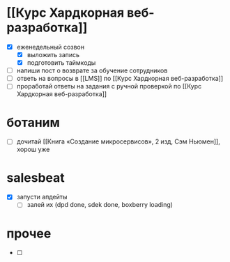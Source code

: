 # [[Курс Хардкорная веб-разработка]]
- [x] еженедельный созвон
	- [x] выложить запись
	- [x]  подготовить таймкоды
- [ ] напиши пост о возврате за обучение сотрудников
- [ ] ответь на вопросы в [[LMS]] по [[Курс Хардкорная веб-разработка]]
- [ ] проработай ответы на задания с ручной проверкой по [[Курс Хардкорная веб-разработка]]
# ботаним
- [ ] дочитай [[Книга «Создание микросервисов», 2 изд, Сэм Ньюмен]], хорош уже
# salesbeat
- [x] запусти апдейты
	- [ ] залей их (dpd done, sdek done, boxberry loading)
# прочее
- [ ] 